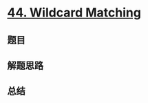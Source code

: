 # [44. Wildcard Matching](https://leetcode.com/problems/wildcard-matching/)

## 题目


## 解题思路


## 总结


